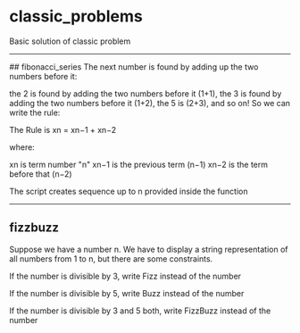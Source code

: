 # classic_problems
Basic solution of classic problem 

 <hr /> 
## fibonacci_series
The next number is found by adding up the two numbers before it:

the 2 is found by adding the two numbers before it (1+1),
the 3 is found by adding the two numbers before it (1+2),
the 5 is (2+3),
and so on!
So we can write the rule:

The Rule is xn = xn−1 + xn−2

where:

xn is term number "n"
xn−1 is the previous term (n−1)
xn−2 is the term before that (n−2)

The script creates sequence up to n provided inside the function
 <hr /> 

## fizzbuzz
Suppose we have a number n. We have to display a string representation of all numbers from 1 to n, but there are some constraints.

If the number is divisible by 3, write Fizz instead of the number

If the number is divisible by 5, write Buzz instead of the number

If the number is divisible by 3 and 5 both, write FizzBuzz instead of the number
